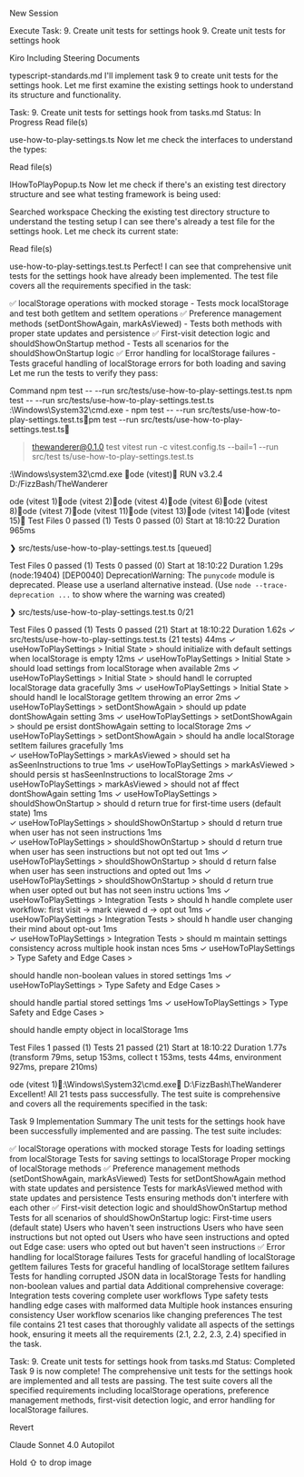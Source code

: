 New Session





Execute Task: 9. Create unit tests for settings hook 9. Create unit tests for settings hook

Kiro
Including Steering Documents

typescript-standards.md
I'll implement task 9 to create unit tests for the settings hook. Let me first examine the existing settings hook to understand its structure and functionality.

Task: 9. Create unit tests for settings hook from 
tasks.md
Status: In Progress
Read file(s)

use-how-to-play-settings.ts
Now let me check the interfaces to understand the types:

Read file(s)

IHowToPlayPopup.ts
Now let me check if there's an existing test directory structure and see what testing framework is being used:

Searched workspace
Checking the existing test directory structure to understand the testing setup
I can see there's already a test file for the settings hook. Let me check its current state:

Read file(s)

use-how-to-play-settings.test.ts
Perfect! I can see that comprehensive unit tests for the settings hook have already been implemented. The test file covers all the requirements specified in the task:

✅ localStorage operations with mocked storage - Tests mock localStorage and test both getItem and setItem operations
✅ Preference management methods (setDontShowAgain, markAsViewed) - Tests both methods with proper state updates and persistence
✅ First-visit detection logic and shouldShowOnStartup method - Tests all scenarios for the shouldShowOnStartup logic
✅ Error handling for localStorage failures - Tests graceful handling of localStorage errors for both loading and saving
Let me run the tests to verify they pass:

Command
npm test -- --run src/tests/use-how-to-play-settings.test.ts
npm test -- --run src/tests/use-how-to-play-settings.test.ts
:\Windows\System32\cmd.exe - npm  test -- --run src/tests/use-how-to-play-settings.test.tspm test --run src/tests/use-how-to-play-settings.test.ts
> thewanderer@0.1.0 test
> vitest run -c vitest.config.ts --bail=1 --run src/test
ts/use-how-to-play-settings.test.ts

:\Windows\system32\cmd.exe ode (vitest)
 RUN  v3.2.4 D:/FizzBash/TheWanderer

ode (vitest 1)ode (vitest 2)ode (vitest 4)ode (vitest 6)ode (vitest 8)ode (vitest 7)ode (vitest 11)ode (vitest 13)ode (vitest 14)ode (vitest 15)
 Test Files 0 passed (1)
      Tests 0 passed (0)
   Start at 18:10:22
   Duration 965ms

 ❯ src/tests/use-how-to-play-settings.test.ts [queued]  

 Test Files 0 passed (1)
      Tests 0 passed (0)
   Start at 18:10:22
   Duration 1.29s
(node:19404) [DEP0040] DeprecationWarning: The `punycode` module is deprecated. Please use a userland alternative instead.
(Use `node --trace-deprecation ...` to show where the warning was created)

 ❯ src/tests/use-how-to-play-settings.test.ts 0/21      

 Test Files 0 passed (1)
      Tests 0 passed (21)
   Start at 18:10:22
   Duration 1.62s
 ✓ src/tests/use-how-to-play-settings.test.ts (21 tests) 44ms
   ✓ useHowToPlaySettings > Initial State > should initialize with default settings when localStorage is empty 12ms
   ✓ useHowToPlaySettings > Initial State > should load 
 settings from localStorage when available 2ms
   ✓ useHowToPlaySettings > Initial State > should handl
le corrupted localStorage data gracefully 3ms
   ✓ useHowToPlaySettings > Initial State > should handl
le localStorage getItem throwing an error 2ms
   ✓ useHowToPlaySettings > setDontShowAgain > should up
pdate dontShowAgain setting 3ms
   ✓ useHowToPlaySettings > setDontShowAgain > should pe
ersist dontShowAgain setting to localStorage 2ms
   ✓ useHowToPlaySettings > setDontShowAgain > should ha
andle localStorage setItem failures gracefully 1ms       
   ✓ useHowToPlaySettings > markAsViewed > should set ha
asSeenInstructions to true 1ms
   ✓ useHowToPlaySettings > markAsViewed > should persis
st hasSeenInstructions to localStorage 2ms
   ✓ useHowToPlaySettings > markAsViewed > should not af
ffect dontShowAgain setting 1ms
   ✓ useHowToPlaySettings > shouldShowOnStartup > should
d return true for first-time users (default state) 1ms   
   ✓ useHowToPlaySettings > shouldShowOnStartup > should
d return true when user has not seen instructions 1ms    
   ✓ useHowToPlaySettings > shouldShowOnStartup > should
d return true when user has seen instructions but not opt
ted out 1ms
   ✓ useHowToPlaySettings > shouldShowOnStartup > should
d return false when user has seen instructions and opted 
 out 1ms
   ✓ useHowToPlaySettings > shouldShowOnStartup > should
d return true when user opted out but has not seen instru
uctions 1ms
   ✓ useHowToPlaySettings > Integration Tests > should h
handle complete user workflow: first visit -> mark viewed
d -> opt out 1ms
   ✓ useHowToPlaySettings > Integration Tests > should h
handle user changing their mind about opt-out 1ms        
   ✓ useHowToPlaySettings > Integration Tests > should m
maintain settings consistency across multiple hook instan
nces 5ms
   ✓ useHowToPlaySettings > Type Safety and Edge Cases >
>
 should handle non-boolean values in stored settings 1ms
   ✓ useHowToPlaySettings > Type Safety and Edge Cases >
>
 should handle partial stored settings 1ms
   ✓ useHowToPlaySettings > Type Safety and Edge Cases >
>
 should handle empty object in localStorage 1ms

 Test Files  1 passed (1)
      Tests  21 passed (21)
   Start at  18:10:22
   Duration  1.77s (transform 79ms, setup 153ms, collect
t 153ms, tests 44ms, environment 927ms, prepare 210ms)   

ode (vitest 1):\Windows\System32\cmd.exe
D:\FizzBash\TheWanderer
Excellent! All 21 tests pass successfully. The test suite is comprehensive and covers all the requirements specified in the task:

Task 9 Implementation Summary
The unit tests for the settings hook have been successfully implemented and are passing. The test suite includes:

✅ localStorage operations with mocked storage
Tests for loading settings from localStorage
Tests for saving settings to localStorage
Proper mocking of localStorage methods
✅ Preference management methods (setDontShowAgain, markAsViewed)
Tests for setDontShowAgain method with state updates and persistence
Tests for markAsViewed method with state updates and persistence
Tests ensuring methods don't interfere with each other
✅ First-visit detection logic and shouldShowOnStartup method
Tests for all scenarios of shouldShowOnStartup logic:
First-time users (default state)
Users who haven't seen instructions
Users who have seen instructions but not opted out
Users who have seen instructions and opted out
Edge case: users who opted out but haven't seen instructions
✅ Error handling for localStorage failures
Tests for graceful handling of localStorage getItem failures
Tests for graceful handling of localStorage setItem failures
Tests for handling corrupted JSON data in localStorage
Tests for handling non-boolean values and partial data
Additional comprehensive coverage:
Integration tests covering complete user workflows
Type safety tests handling edge cases with malformed data
Multiple hook instances ensuring consistency
User workflow scenarios like changing preferences
The test file contains 21 test cases that thoroughly validate all aspects of the settings hook, ensuring it meets all the requirements (2.1, 2.2, 2.3, 2.4) specified in the task.

Task: 9. Create unit tests for settings hook from 
tasks.md
Status: Completed
Task 9 is now complete! The comprehensive unit tests for the settings hook are implemented and all tests are passing. The test suite covers all the specified requirements including localStorage operations, preference management methods, first-visit detection logic, and error handling for localStorage failures.

Revert







Claude Sonnet 4.0
Autopilot

Hold ⇧ to drop image